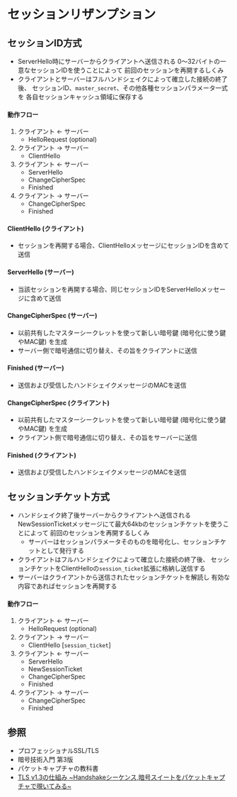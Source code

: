 # セッションリザンプション
## セッションID方式
- ServerHello時にサーバーからクライアントへ送信される
  0～32バイトの一意なセッションIDを使うことによって
  前回のセッションを再開するしくみ
- クライアントとサーバーはフルハンドシェイクによって確立した接続の終了後、
  セッションID、`master_secret`、その他各種セッションパラメータ一式を
  各自セッションキャッシュ領域に保存する

#### 動作フロー
1. クライアント <- サーバー
    - HelloRequest (optional)
2. クライアント -> サーバー
    - ClientHello
3. クライアント <- サーバー
    - ServerHello
    - ChangeCipherSpec
    - Finished
4. クライアント -> サーバー
    - ChangeCipherSpec
    - Finished

#### ClientHello (クライアント)
- セッションを再開する場合、ClientHelloメッセージにセッションIDを含めて送信

#### ServerHello (サーバー)
- 当該セッションを再開する場合、同じセッションIDをServerHelloメッセージに含めて送信

#### ChangeCipherSpec (サーバー)
- 以前共有したマスターシークレットを使って新しい暗号鍵 (暗号化に使う鍵やMAC鍵) を生成
- サーバー側で暗号通信に切り替え、その旨をクライアントに送信

#### Finished (サーバー)
- 送信および受信したハンドシェイクメッセージのMACを送信

#### ChangeCipherSpec (クライアント)
- 以前共有したマスターシークレットを使って新しい暗号鍵 (暗号化に使う鍵やMAC鍵) を生成
- クライアント側で暗号通信に切り替え、その旨をサーバーに送信

#### Finished (クライアント)
- 送信および受信したハンドシェイクメッセージのMACを送信

## セッションチケット方式
- ハンドシェイク終了後サーバーからクライアントへ送信される
  NewSessionTicketメッセージにて最大64kbのセッションチケットを使うことによって
  前回のセッションを再開するしくみ
  - サーバーはセッションパラメータそのものを暗号化し、セッションチケットとして発行する
- クライアントはフルハンドシェイクによって確立した接続の終了後、
  セッションチケットをClientHelloの`session_ticket`拡張に格納し送信する
- サーバーはクライアントから送信されたセッションチケットを解読し
  有効な内容であればセッションを再開する

#### 動作フロー
1. クライアント <- サーバー
    - HelloRequest (optional)
2. クライアント -> サーバー
    - ClientHello [`session_ticket`]
3. クライアント <- サーバー
    - ServerHello
    - NewSessionTicket
    - ChangeCipherSpec
    - Finished
4. クライアント -> サーバー
    - ChangeCipherSpec
    - Finished

## 参照
- プロフェッショナルSSL/TLS
- 暗号技術入門 第3版
- パケットキャプチャの教科書
- [TLS v1.3の仕組み ~Handshakeシーケンス,暗号スイートをパケットキャプチャで覗いてみる~](https://milestone-of-se.nesuke.com/nw-basic/tls/tls-version-1-3/)

